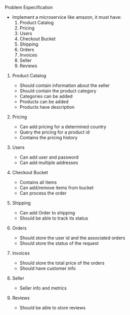 Problem Especification

* Implement a microservice like amazon, it must have:
	1. Product Catalog
	2. Pricing
	3. Users
	4. Checkout Bucket
	5. Shipping
	6. Orders
	7. Invoices
	8. Seller
	9. Reviews


1. Product Catalog
	* Should contain information about the seller
	* Should contain the product category
	* Categories can be added
	* Products can be added
	* Products have description

2. Pricing
	* Can add pricing for a determined country
	* Query the pricing for a product id
	* Contains the pricing history

3. Users
	* Can add user and password
	* Can add multiple addresses

4. Checkout Bucket
	* Contains all items
	* Can add/remove items from bucket
	* Can process the order

5. Shipping
	* Can add Order to shipping 
	* Should be able to track its status

6. Orders
	* Should store the user id and the associated orders
	* Should store the status of the request

7. Invoices
	* Should store the total price of the orders
	* Should have customer info

8. Seller
	* Seller info and metrics

9. Reviews
	* Should be able to store reviews
 

